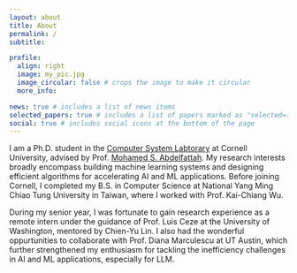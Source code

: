 ```yaml
---
layout: about
title: About
permalink: /
subtitle: 

profile:
  align: right
  image: my_pic.jpg
  image_circular: false # crops the image to make it circular
  more_info:

news: true # includes a list of news items
selected_papers: true # includes a list of papers marked as "selected={true}"
social: true # includes social icons at the bottom of the page
---
```

I am a Ph.D. student in the [Computer System Labtorary](https://www.csl.cornell.edu/) at Cornell University, advised by Prof. [Mohamed S. Abdelfattah](https://www.mohsaied.com/). My research interests broadly encompass building machine learning systems and designing efficient algorithms for accelerating AI and ML applications. Before joining Cornell, I completed my B.S. in Computer Science at National Yang Ming Chiao Tung University in Taiwan, where I worked with Prof. Kai-Chiang Wu. 

During my senior year, I was fortunate to gain research experience as a remote intern under the guidance of Prof. Luis Ceze at the University of Washington, mentored by Chien-Yu Lin. I also had the wonderful oppurtunities to collaborate with Prof. Diana Marculescu at UT Austin, which further strengthened my enthusiasm for tackling the inefficiency challenges in AI and ML applications, especially for LLM.